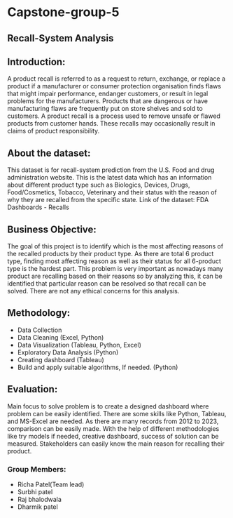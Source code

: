 # Capstone-group-5
## Recall-System Analysis

## Introduction:

A product recall is referred to as a request to return, exchange, or replace a product if a manufacturer or consumer protection organisation finds flaws that might impair performance, endanger customers, or result in legal problems for the manufacturers. Products that are dangerous or have manufacturing flaws are frequently put on store shelves and sold to customers. A product recall is a process used to remove unsafe or flawed products from customer hands. These recalls may occasionally result in claims of product responsibility.


## About the dataset:
This dataset is for recall-system prediction from the U.S. Food and drug administration website. This is the latest data which has an information about different product type such as Biologics, Devices, Drugs, Food/Cosmetics, Tobacco, Veterinary and their status with the reason of why they are recalled from the specific state.
Link of the dataset: FDA Dashboards - Recalls


## Business Objective:
The goal of this project is to identify which is the most affecting reasons of the recalled products by their product type. As there are total 6 product type, finding most affecting reason as well as their status for all 6-product type is the hardest part. This problem is very important as nowadays many product are recalling based on their reasons so by analyzing this, it can be identified that particular reason can be resolved so that recall can be solved. There are not any ethical concerns for this analysis.

## Methodology: 
- Data Collection
- Data Cleaning (Excel, Python)
- Data Visualization (Tableau, Python, Excel)
- Exploratory Data Analysis (Python)
- Creating dashboard (Tableau)
- Build and apply suitable algorithms, If needed. (Python)

## Evaluation:
Main focus to solve problem is to create a designed dashboard where problem can be easily identified. There are some skills like Python, Tableau, and MS-Excel are needed. As there are many records from 2012 to 2023, comparison can be easily made. With the help of different methodologies like try models if needed, creative dashboard, success of solution can be measured. Stakeholders can easily know the main reason for recalling their product.



### Group Members:
- Richa Patel(Team lead)
- Surbhi patel
- Raj bhalodwala
- Dharmik patel


